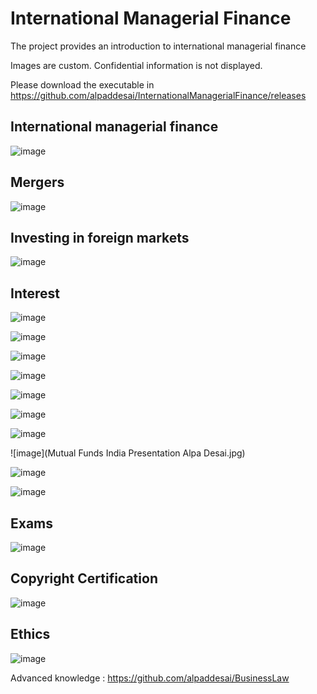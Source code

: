 # International Managerial Finance

The project provides an introduction to international managerial finance

Images are custom. Confidential information is not displayed.

Please download the executable in https://github.com/alpaddesai/InternationalManagerialFinance/releases

## International managerial finance
![image](InternationalManagerialFinance.png)

## Mergers
![image](Mergers.png)

## Investing in foreign markets
![image](MutualFundsCertificate.jpg)

## Interest
![image](image1.jpg)

![image](image2.jpg)

![image](image3.jpg)

![image](image4.jpg)

![image](image5.jpg)

![image](image6.jpg)

![image](MutualFundsIndiaPresentationAlpaDesai.jpg)

![image](Mutual Funds India Presentation Alpa Desai.jpg)

![image](MutualFundsIndiaPresentationAlpaDesai3.JPG)

![image](MutualFundsIndiaPresentationAlpaDesai4.JPG)

## Exams
![image](CFAExam.jpg)

## Copyright Certification
![image](USCopyrightCertificate.png)

## Ethics
![image](Ethics.jpg)

Advanced knowledge : https://github.com/alpaddesai/BusinessLaw 

